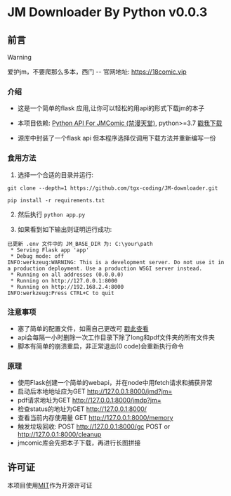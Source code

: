 # JM Downloader By Python v0.0.3

## 前言

> [!WARNING]
> 爱护jm，不要爬那么多本，西门
> -- 官网地址: https://18comic.vip

### 介绍

- 这是一个简单的flask 应用,让你可以轻松的用api的形式下载jm的本子

- 本项目依赖: [Python API For JMComic (禁漫天堂)](https://github.com/hect0x7/JMComic-Crawler-Python/tree/master), python>=3.7 [戳我下载](https://www.python.org/downloads/)

- 源库中封装了一个flask api 但本程序选择仅调用下载方法并重新编写一份

### 食用方法

1. 选择一个合适的目录并运行:

```shell
git clone --depth=1 https://github.com/tgx-coding/JM-downloader.git

pip install -r requirements.txt
```

2. 然后执行
`python app.py`

3. 如果看到如下输出则证明运行成功:

```
已更新 .env 文件中的 JM_BASE_DIR 为: C:\your\path
 * Serving Flask app 'app'
 * Debug mode: off
INFO:werkzeug:WARNING: This is a development server. Do not use it in a production deployment. Use a production WSGI server instead.
 * Running on all addresses (0.0.0.0)
 * Running on http://127.0.0.1:8000
 * Running on http://192.168.2.4:8000
INFO:werkzeug:Press CTRL+C to quit
```

### 注意事项
- 塞了简单的配置文件，如需自己更改可 [戳此查看](https://github.com/hect0x7/JMComic-Crawler-Python/blob/master/assets/docs/sources/option_file_syntax.md)
- api会每隔一小时删除一次工作目录下除了long和pdf文件夹的所有文件夹
- 脚本有简单的崩溃重启，非正常退出(0 code)会重新执行命令

### 原理
- 使用Flask创建一个简单的webapi，并在node中用fetch请求和捕获异常
- 启动后本地地址应为GET http://127.0.0.1:8000/jmd?jm=
- pdf请求地址为GET http://127.0.0.1:8000/jmdp?jm=
- 检查status的地址为GET http://127.0.0.1:8000/
- 查看当前内存使用量 GET http://127.0.0.1:8000/memory
- 触发垃圾回收: POST  http://127.0.0.1:8000/gc POST or http://127.0.0.1:8000/cleanup
- jmcomic库会先把本子下载，再进行长图拼接

## 许可证
本项目使用[MIT](https://zh.wikipedia.org/zh-hk/MIT%E8%A8%B1%E5%8F%AF%E8%AD%89)作为开源许可证